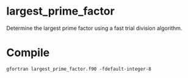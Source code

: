 # largest_prime_factor

Determine the largest prime factor using a fast trial division algorithm.

# Compile
`gfortran largest_prime_factor.f90 -fdefault-integer-8`
